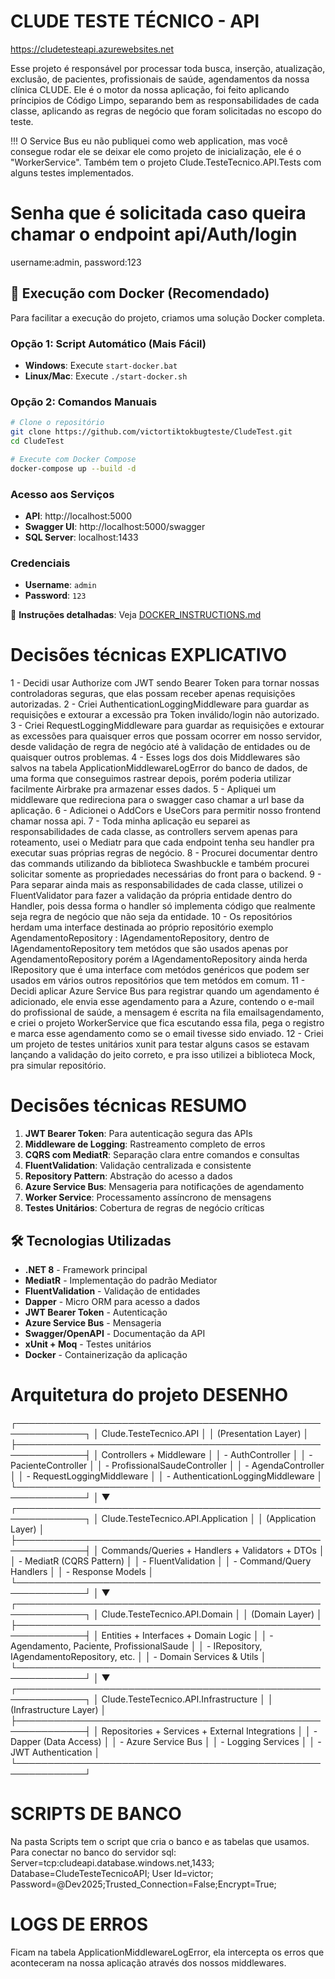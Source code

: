 # CLUDE TESTE TÉCNICO - API

https://cludetesteapi.azurewebsites.net

Esse projeto é responsável por processar toda busca, inserção, atualização, exclusão, de pacientes, profissionais de saúde, agendamentos da nossa clínica CLUDE.
Ele é o motor da nossa aplicação, foi feito aplicando príncipios de Código Limpo, separando bem as responsabilidades de cada classe, 
aplicando as regras de negócio que foram solicitadas no escopo do teste.

!!! O Service Bus eu não publiquei como web application, mas você consegue rodar ele se deixar ele como projeto de inicialização, ele é o "WorkerService".
Também tem o projeto Clude.TesteTecnico.API.Tests com alguns testes implementados.

# Senha que é solicitada caso queira chamar o endpoint api/Auth/login
username:admin, password:123

## 🐳 Execução com Docker (Recomendado)

Para facilitar a execução do projeto, criamos uma solução Docker completa. 

### **Opção 1: Script Automático (Mais Fácil)**
- **Windows**: Execute `start-docker.bat`
- **Linux/Mac**: Execute `./start-docker.sh`

### **Opção 2: Comandos Manuais**
```bash
# Clone o repositório
git clone https://github.com/victortiktokbugteste/CludeTest.git
cd CludeTest

# Execute com Docker Compose
docker-compose up --build -d
```

### **Acesso aos Serviços**
- **API**: http://localhost:5000
- **Swagger UI**: http://localhost:5000/swagger
- **SQL Server**: localhost:1433

### **Credenciais**
- **Username**: `admin`
- **Password**: `123`

📖 **Instruções detalhadas**: Veja [DOCKER_INSTRUCTIONS.md](DOCKER_INSTRUCTIONS.md)

# Decisões técnicas EXPLICATIVO

1 - Decidi usar Authorize com JWT sendo Bearer Token para tornar nossas controladoras seguras, que elas possam receber apenas requisições autorizadas.
2 - Criei AuthenticationLoggingMiddleware para guardar as requisições e extourar a excessão pra Token inválido/login não autorizado.
3 - Criei RequestLoggingMiddleware para guardar as requisições e extourar as excessões para quaisquer erros que possam ocorrer em nosso servidor, 
desde validação de regra de negócio até à validação de entidades ou de quaisquer outros problemas.
4 - Esses logs dos dois Middlewares são salvos na tabela ApplicationMiddlewareLogError do banco de dados, de uma forma que conseguimos rastrear depois,
porém poderia utilizar facilmente Airbrake pra armazenar esses dados.
5 - Apliquei um middleware que redireciona para o swagger caso chamar a url base da aplicação.
6 - Adicionei o AddCors e UseCors para permitir nosso frontend chamar nossa api.
7 - Toda minha aplicação eu separei as responsabilidades de cada classe, as controllers servem apenas para roteamento, usei o Mediatr para que cada endpoint tenha
seu handler pra executar suas próprias regras de negócio.
8 - Procurei documentar dentro das commands utilizando da biblioteca Swashbuckle e também procurei solicitar somente as propriedades necessárias do front para o backend.
9 - Para separar ainda mais as responsabilidades de cada classe, utilizei o FluentValidator para fazer a validação da própria entidade dentro do Handler, pois dessa forma
o handler só implementa código que realmente seja regra de negócio que não seja da entidade.
10 - Os repositórios herdam uma interface destinada ao próprio repositório exemplo AgendamentoRepository : IAgendamentoRepository, dentro de IAgendamentoRepository tem metódos
que são usados apenas por AgendamentoRepository porém a IAgendamentoRepository ainda herda IRepository<Agendamento> que é uma interface com metódos genéricos que podem ser usados
em vários outros repositórios que tem metódos em comum.
11 - Decidi aplicar Azure Service Bus para registrar quando um agendamento é adicionado, ele envia esse agendamento para a Azure, contendo o e-mail do profissional de saúde,
a mensagem é escrita na fila emailsagendamento, e criei o projeto WorkerService que fica escutando essa fila, pega o registro e marca esse agendamento como se o email tivesse sido enviado.
12 - Criei um projeto de testes unitários xunit para testar alguns casos se estavam lançando a validação do jeito correto, e pra isso utilizei a biblioteca Mock, pra simular repositório.

# Decisões técnicas RESUMO
1. **JWT Bearer Token**: Para autenticação segura das APIs
2. **Middleware de Logging**: Rastreamento completo de erros
3. **CQRS com MediatR**: Separação clara entre comandos e consultas
4. **FluentValidation**: Validação centralizada e consistente
5. **Repository Pattern**: Abstração do acesso a dados
6. **Azure Service Bus**: Mensageria para notificações de agendamento
7. **Worker Service**: Processamento assíncrono de mensagens
8. **Testes Unitários**: Cobertura de regras de negócio críticas

## 🛠️ Tecnologias Utilizadas

- **.NET 8** - Framework principal
- **MediatR** - Implementação do padrão Mediator
- **FluentValidation** - Validação de entidades
- **Dapper** - Micro ORM para acesso a dados
- **JWT Bearer Token** - Autenticação
- **Azure Service Bus** - Mensageria
- **Swagger/OpenAPI** - Documentação da API
- **xUnit + Moq** - Testes unitários
- **Docker** - Containerização da aplicação



# Arquitetura do projeto DESENHO

┌─────────────────────────────────────────────────────────────┐
│                    Clude.TesteTecnico.API                  │
│                    (Presentation Layer)                     │
├─────────────────────────────────────────────────────────────┤
│                Controllers + Middleware                     │
│                - AuthController                             │
│                - PacienteController                         │
│                - ProfissionalSaudeController                │
│                - AgendaController                           │
│                - RequestLoggingMiddleware                   │
│                - AuthenticationLoggingMiddleware            │
└─────────────────────────────────────────────────────────────┘
                                │
                                ▼
┌─────────────────────────────────────────────────────────────┐
│              Clude.TesteTecnico.API.Application            │
│                   (Application Layer)                       │
├─────────────────────────────────────────────────────────────┤
│  Commands/Queries + Handlers + Validators + DTOs           │
│  - MediatR (CQRS Pattern)                                  │
│  - FluentValidation                                        │
│  - Command/Query Handlers                                  │
│  - Response Models                                         │
└─────────────────────────────────────────────────────────────┘
                                │
                                ▼
┌─────────────────────────────────────────────────────────────┐
│                Clude.TesteTecnico.API.Domain               │
│                    (Domain Layer)                          │
├─────────────────────────────────────────────────────────────┤
│  Entities + Interfaces + Domain Logic                      │
│  - Agendamento, Paciente, ProfissionalSaude               │
│  - IRepository<T>, IAgendamentoRepository, etc.           │
│  - Domain Services & Utils                                 │
└─────────────────────────────────────────────────────────────┘
                                │
                                ▼
┌─────────────────────────────────────────────────────────────┐
│             Clude.TesteTecnico.API.Infrastructure          │
│                  (Infrastructure Layer)                     │
├─────────────────────────────────────────────────────────────┤
│  Repositories + Services + External Integrations           │
│  - Dapper (Data Access)                                    │
│  - Azure Service Bus                                       │
│  - Logging Services                                        │
│  - JWT Authentication                                      │
└─────────────────────────────────────────────────────────────┘



# SCRIPTS DE BANCO
Na pasta Scripts tem o script que cria o banco e as tabelas que usamos.
Para conectar no banco do servidor sql: Server=tcp:cludeapi.database.windows.net,1433; Database=CludeTesteTecnicoAPI; User Id=victor; Password=@Dev2025;Trusted_Connection=False;Encrypt=True;


# LOGS DE ERROS
Ficam na tabela ApplicationMiddlewareLogError, ela intercepta os erros que aconteceram na nossa aplicação através dos nossos middlewares.


